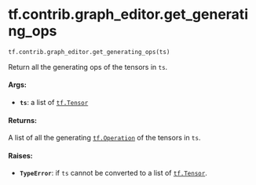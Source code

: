 <div itemscope itemtype="http://developers.google.com/ReferenceObject">
<meta itemprop="name" content="tf.contrib.graph_editor.get_generating_ops" />
<meta itemprop="path" content="Stable" />
</div>

# tf.contrib.graph_editor.get_generating_ops

``` python
tf.contrib.graph_editor.get_generating_ops(ts)
```

Return all the generating ops of the tensors in `ts`.

#### Args:

* <b>`ts`</b>: a list of <a href="../../../tf/Tensor.md"><code>tf.Tensor</code></a>

#### Returns:

A list of all the generating <a href="../../../tf/Operation.md"><code>tf.Operation</code></a> of the tensors in `ts`.

#### Raises:

* <b>`TypeError`</b>: if `ts` cannot be converted to a list of <a href="../../../tf/Tensor.md"><code>tf.Tensor</code></a>.
